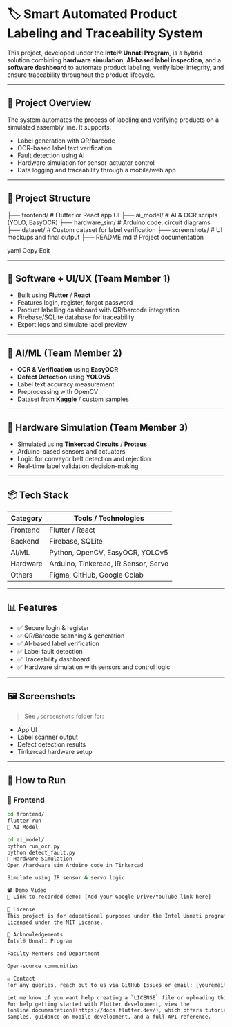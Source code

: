 # 🏷️ Smart Automated Product Labeling and Traceability System

This project, developed under the **Intel® Unnati Program**, is a hybrid solution combining **hardware simulation**, **AI-based label inspection**, and a **software dashboard** to automate product labeling, verify label integrity, and ensure traceability throughout the product lifecycle.

---

## 🚀 Project Overview

The system automates the process of labeling and verifying products on a simulated assembly line. It supports:
- Label generation with QR/barcode
- OCR-based label text verification
- Fault detection using AI
- Hardware simulation for sensor-actuator control
- Data logging and traceability through a mobile/web app

---

## 🔧 Project Structure

├── frontend/ # Flutter or React app UI
├── ai_model/ # AI & OCR scripts (YOLO, EasyOCR)
├── hardware_sim/ # Arduino code, circuit diagrams
├── dataset/ # Custom dataset for label verification
├── screenshots/ # UI mockups and final output
├── README.md # Project documentation

yaml
Copy
Edit

---

## 📱 Software + UI/UX (Team Member 1)

- Built using **Flutter** / **React**
- Features login, register, forgot password
- Product labelling dashboard with QR/barcode integration
- Firebase/SQLite database for traceability
- Export logs and simulate label preview

---

## 🧠 AI/ML (Team Member 2)

- **OCR & Verification** using **EasyOCR**
- **Defect Detection** using **YOLOv5**
- Label text accuracy measurement
- Preprocessing with OpenCV
- Dataset from **Kaggle** / custom samples

---

## 🔌 Hardware Simulation (Team Member 3)

- Simulated using **Tinkercad Circuits** / **Proteus**
- Arduino-based sensors and actuators
- Logic for conveyor belt detection and rejection
- Real-time label validation decision-making

---

## 📦 Tech Stack

| Category     | Tools / Technologies               |
|--------------|------------------------------------|
| Frontend     | Flutter / React                    |
| Backend      | Firebase, SQLite                   |
| AI/ML        | Python, OpenCV, EasyOCR, YOLOv5    |
| Hardware     | Arduino, Tinkercad, IR Sensor, Servo |
| Others       | Figma, GitHub, Google Colab        |

---

## 📊 Features

- ✅ Secure login & register
- ✅ QR/Barcode scanning & generation
- ✅ AI-based label verification
- ✅ Label fault detection
- ✅ Traceability dashboard
- ✅ Hardware simulation with sensors and control logic

---

## 🖼️ Screenshots

> See `/screenshots` folder for:
- App UI
- Label scanner output
- Defect detection results
- Tinkercad hardware setup

---

## 📄 How to Run

### 🔹 Frontend
```bash
cd frontend/
flutter run
🔹 AI Model

cd ai_model/
python run_ocr.py
python detect_fault.py
🔹 Hardware Simulation
Open /hardware_sim Arduino code in Tinkercad

Simulate using IR sensor & servo logic

📽️ Demo Video
📎 Link to recorded demo: [Add your Google Drive/YouTube link here]

📘 License
This project is for educational purposes under the Intel Unnati program.
Licensed under the MIT License.

🤝 Acknowledgements
Intel® Unnati Program

Faculty Mentors and Department

Open-source communities

✉️ Contact
For any queries, reach out to us via GitHub Issues or email: [youremail@example.

Let me know if you want help creating a `LICENSE` file or uploading this to
For help getting started with Flutter development, view the
[online documentation](https://docs.flutter.dev/), which offers tutorials,
samples, guidance on mobile development, and a full API reference.
